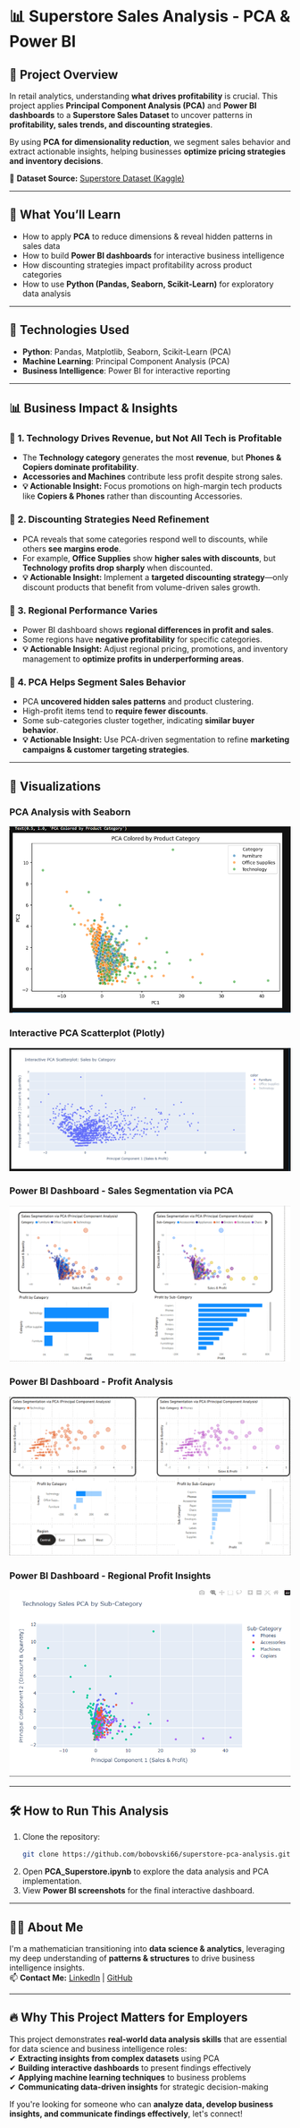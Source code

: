 # 📊 Superstore Sales Analysis - PCA & Power BI  

## 📜 Project Overview  
In retail analytics, understanding **what drives profitability** is crucial. This project applies **Principal Component Analysis (PCA)** and **Power BI dashboards** to a **Superstore Sales Dataset** to uncover patterns in **profitability, sales trends, and discounting strategies**.  

By using **PCA for dimensionality reduction**, we segment sales behavior and extract actionable insights, helping businesses **optimize pricing strategies and inventory decisions**.  

🔗 **Dataset Source:** [Superstore Dataset (Kaggle)](https://www.kaggle.com/datasets/vivek468/superstore-dataset-final)  

---

## 🎯 What You’ll Learn  
- How to apply **PCA** to reduce dimensions & reveal hidden patterns in sales data  
- How to build **Power BI dashboards** for interactive business intelligence  
- How discounting strategies impact profitability across product categories  
- How to use **Python (Pandas, Seaborn, Scikit-Learn)** for exploratory data analysis  

---

## 🚀 Technologies Used  
- **Python**: Pandas, Matplotlib, Seaborn, Scikit-Learn (PCA)  
- **Machine Learning**: Principal Component Analysis (PCA)  
- **Business Intelligence**: Power BI for interactive reporting  

---

## 📊 Business Impact & Insights  

### 🔹 **1. Technology Drives Revenue, but Not All Tech is Profitable**  
   - The **Technology category** generates the most **revenue**, but **Phones & Copiers dominate profitability**.  
   - **Accessories and Machines** contribute less profit despite strong sales.  
   - **💡 Actionable Insight:** Focus promotions on high-margin tech products like **Copiers & Phones** rather than discounting Accessories.  

### 🔹 **2. Discounting Strategies Need Refinement**  
   - PCA reveals that some categories respond well to discounts, while others **see margins erode**.  
   - For example, **Office Supplies** show **higher sales with discounts**, but **Technology profits drop sharply** when discounted.  
   - **💡 Actionable Insight:** Implement a **targeted discounting strategy**—only discount products that benefit from volume-driven sales growth.  

### 🔹 **3. Regional Performance Varies**  
   - Power BI dashboard shows **regional differences in profit and sales**.  
   - Some regions have **negative profitability** for specific categories.  
   - **💡 Actionable Insight:** Adjust regional pricing, promotions, and inventory management to **optimize profits in underperforming areas**.  

### 🔹 **4. PCA Helps Segment Sales Behavior**  
   - PCA **uncovered hidden sales patterns** and product clustering.  
   - High-profit items tend to **require fewer discounts**.  
   - Some sub-categories cluster together, indicating **similar buyer behavior**.  
   - **💡 Actionable Insight:** Use PCA-driven segmentation to refine **marketing campaigns & customer targeting strategies**.  

---

## 📸 Visualizations  

### PCA Analysis with Seaborn  
![PCA Seaborn](Screenshot_2025-03-07_180037.png)

### Interactive PCA Scatterplot (Plotly)  
![PCA Plotly](Screenshot_2025-03-07_180952.png)

### Power BI Dashboard - Sales Segmentation via PCA  
![Power BI Dashboard](Screenshot_2025-03-07_201218.png)

### Power BI Dashboard - Profit Analysis  
![Profit Analysis](Screenshot_2025-03-07_203555.png)

### Power BI Dashboard - Regional Profit Insights  
![Regional Profit](Screenshot_2025-03-07_225618.png)

---

## 🛠 How to Run This Analysis  
1. Clone the repository:  
   ```sh
   git clone https://github.com/bobovski66/superstore-pca-analysis.git
   ```
2. Open **PCA_Superstore.ipynb** to explore the data analysis and PCA implementation.  
3. View **Power BI screenshots** for the final interactive dashboard.  

---

## 👨‍💻 About Me
I'm a mathematician transitioning into **data science & analytics**, leveraging my deep understanding of **patterns & structures** to drive business intelligence insights.  
📫 **Contact Me:** [LinkedIn](https://www.linkedin.com/in/christopher-lee-jenkins-9ab028225) | [GitHub](https://github.com/bobovski66)  

---

## 🔥 Why This Project Matters for Employers
This project demonstrates **real-world data analysis skills** that are essential for data science and business intelligence roles:  
✔ **Extracting insights from complex datasets** using PCA  
✔ **Building interactive dashboards** to present findings effectively  
✔ **Applying machine learning techniques** to business problems  
✔ **Communicating data-driven insights** for strategic decision-making  

If you're looking for someone who can **analyze data, develop business insights, and communicate findings effectively**, let's connect!  
